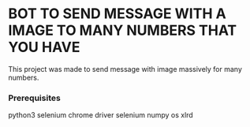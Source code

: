 # BOT TO SEND MESSAGE WITH A IMAGE TO MANY NUMBERS THAT YOU HAVE

This project was made to send message with image massively for many numbers.

### Prerequisites

python3
selenium
chrome driver
selenium
numpy
os
xlrd
